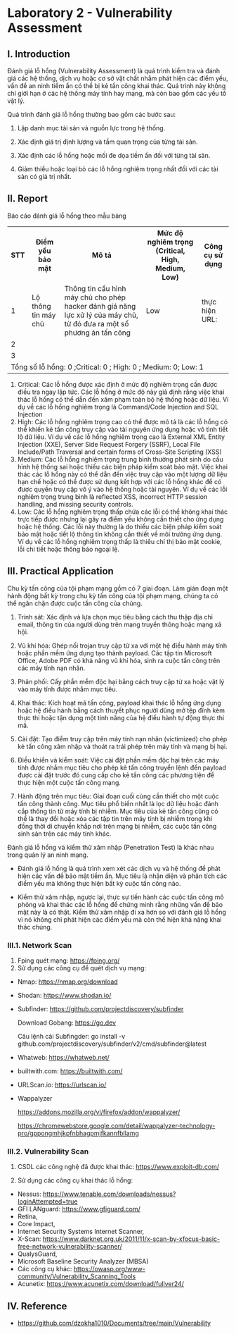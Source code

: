 # Laboratory 2 - Vulnerability Assessment
## I. Introduction
Đánh giá lỗ hổng (Vulnerability Assessment) là quá trình kiểm tra
và đánh giá các hệ thống, dịch vụ hoặc cơ sở vật chất nhằm phát
hiện các điểm yếu, vấn đề an ninh tiềm ẩn có thể bị kẻ tấn công
khai thác. Quá trình này không chỉ giới hạn ở các hệ thống máy
tính hay mạng, mà còn bao gồm các yếu tố vật lý.

Quá trình đánh giá lỗ hổng thường bao gồm các bước sau:

1. Lập danh mục tài sản và nguồn lực trong hệ thống.

2. Xác định giá trị định lượng và tầm quan trọng của từng tài sản.

3. Xác định các lỗ hổng hoặc mối đe dọa tiềm ẩn đối với từng tài sản.

4. Giảm thiểu hoặc loại bỏ các lỗ hổng nghiêm trọng nhất đối với các
tài sản có giá trị nhất.
## II. Report
Báo cáo đánh giá lỗ hổng theo mẫu bảng

<table>
    <tr>
        <th>STT</th>
        <th>Điểm yếu bảo mật</th>
        <th>Mô tả</th>
        <th>Mức độ nghiêm trọng (Critical, High, Medium, Low)</th>
        <th>Công cụ sử dụng</th>
    </tr>
    <tr>
        <td>1</td>
        <td>Lộ thông tin máy chủ</td>
        <td>Thông tin cấu hình máy chủ cho phép hacker đánh giá năng lực xử lý của máy chủ, từ đó đưa ra một số phương án tấn công</td>
        <td>Low</td>
        <td>thực hiện URL: </td>
    </tr>
    <tr>
        <td>2</td>
        <td></td>
        <td></td>
        <td></td>
        <td></td>
    </tr>
    <tr>
        <td>3</td>
        <td></td>
        <td></td>
        <td></td>
        <td></td>
    </tr>
    <tr>
        <td colspan="5">Tổng số lỗ hổng: 0  ;Critical: 0    ; High: 0 ; Medium: 0; Low: 1 </td>
    </tr>
</table>

1. Critical: Các lỗ hổng được xác định ở mức độ nghiêm trọng cần được điều tra ngay lập tức. Các lỗ hổng ở mức độ này giả định rằng việc khai thác lỗ hổng có thể dẫn đến xâm phạm toàn bộ hệ thống hoặc dữ liệu. Ví dụ về các lỗ hổng nghiêm trọng là Command/Code Injection and SQL Injection
2. High: Các lỗ hổng nghiêm trọng cao có thể được mô tả là các lỗ hổng có thể khiến kẻ tấn công truy cập vào tài nguyên ứng dụng hoặc vô tình tiết lộ dữ liệu. Ví dụ về các lỗ hổng nghiêm trọng cao là External XML Entity Injection (XXE), Server Side Request Forgery (SSRF), Local File Include/Path Traversal and certain forms of Cross-Site Scripting (XSS)
3. Medium: Các lỗ hổng nghiêm trọng trung bình thường phát sinh do cấu hình hệ thống sai hoặc thiếu các biện pháp kiểm soát bảo mật. Việc khai thác các lỗ hổng này có thể dẫn đến việc truy cập vào một lượng dữ liệu hạn chế hoặc có thể được sử dụng kết hợp với các lỗ hổng khác để có được quyền truy cập vô ý vào hệ thống hoặc tài nguyên. Ví dụ về các lỗi nghiêm trọng trung bình là reflected XSS, incorrect HTTP session handling, and missing security controls.
4. Low: Các lỗ hổng nghiêm trọng thấp chứa các lỗi có thể không khai thác trực tiếp được nhưng lại gây ra điểm yếu không cần thiết cho ứng dụng hoặc hệ thống. Các lỗi này thường là do thiếu các biện pháp kiểm soát bảo mật hoặc tiết lộ thông tin không cần thiết về môi trường ứng dụng. Ví dụ về các lỗ hổng nghiêm trọng thấp là thiếu chỉ thị bảo mật cookie, lỗi chi tiết hoặc thông báo ngoại lệ.

## III. Practical Application
Chu kỳ tấn công của tội phạm mạng gồm có 7 giai đoạn. Làm gián đoạn một hành động bất kỳ trong chu kỳ tấn công của tội phạm mạng, chúng ta có thể ngăn chặn được cuộc tấn công của chúng.

1. Trinh sát: Xác định và lựa chọn mục tiêu bằng cách thu thập địa chỉ email, thông tin của người dùng trên mạng truyền thông hoặc mạng xã hội.

2. Vũ khí hóa: Ghép nối trojan truy cập từ xa với một hệ điều hành máy tính hoặc phần mềm ứng dụng tạo thành payload. Các tập tin Microsoft Office, Adobe PDF có khả năng vũ khí hóa, sinh ra cuộc tấn công trên các máy tính nạn nhân.

3. Phân phối: Cấy phần mềm độc hại bằng cách truy cập từ xa hoặc vật lý vào máy tính được nhắm mục tiêu.

4. Khai thác: Kích hoạt mã tấn công, payload khai thác lỗ hổng ứng dụng hoặc hệ điều hành bằng cách thuyết phục người dùng mở tệp đính kèm thực thi hoặc tận dụng một tính năng của hệ điều hành tự động thực thi mã.

5. Cài đặt: Tạo điểm truy cập trên máy tính nạn nhân (victimized) cho phép kẻ tấn công xâm nhập và thoát ra trái phép trên máy tính và mạng bị hại.

6. Điều khiển và kiểm soát: Việc cài đặt phần mềm độc hại trên các máy tính được nhắm mục tiêu cho phép kẻ tấn công truyền lệnh đến payload được cài đặt trước đó cung cấp cho kẻ tấn công các phương tiện để thực hiện một cuộc tấn công mạng.

7. Hành động trên mục tiêu: Giai đoạn cuối cùng cần thiết cho một cuộc tấn công thành công. Mục tiêu phổ biến nhất là lọc dữ liệu hoặc đánh cắp thông tin từ máy tính bị nhiễm. Mục tiêu của kẻ tấn công cũng có thể là thay đổi hoặc xóa các tập tin trên máy tính bị nhiễm trong khi đồng thời di chuyển khắp nơi trên mạng bị nhiễm, các cuộc tấn công sinh sản trên các máy tính khác.

Đánh giá lỗ hổng và kiểm thử xâm nhập (Penetration Test) là khác nhau trong
quản lý an ninh mạng.

- Đánh giá lỗ hổng là quá trình xem xét các dịch vụ và hệ thống để phát
hiện các vấn đề bảo mật tiềm ẩn. Mục tiêu là nhận diện và phân tích các
điểm yếu mà không thực hiện bất kỳ cuộc tấn công nào.

- Kiểm thử xâm nhập, ngược lại, thực sự tiến hành các cuộc tấn công mô
phỏng và khai thác các lỗ hổng để chứng minh rằng những vấn đề bảo mật
này là có thật. Kiểm thử xâm nhập đi xa hơn so với đánh giá lỗ hổng vì nó
không chỉ phát hiện các điểm yếu mà còn thể hiện khả năng khai thác
chúng.

### III.1. Network Scan
1. Fping quét mạng: https://fping.org/
2. Sử dụng các công cụ để quét dịch vụ mạng:
- Nmap: https://nmap.org/download
- Shodan: https://www.shodan.io/
- Subfinder: https://github.com/projectdiscovery/subfinder

  Download Gobang: https://go.dev
  
  Câu lệnh cài Subfingder: go install -v github.com/projectdiscovery/subfinder/v2/cmd/subfinder@latest
  
- Whatweb: https://whatweb.net/
- builtwith.com: https://builtwith.com/
- URLScan.io: https://urlscan.io/
- Wappalyzer

  https://addons.mozilla.org/vi/firefox/addon/wappalyzer/

  https://chromewebstore.google.com/detail/wappalyzer-technology-pro/gppongmhjkpfnbhagpmjfkannfbllamg
  
### III.2. Vulnerability Scan
1. CSDL các công nghệ đã được khai thác: https://www.exploit-db.com/
   
3. Sử dụng các công cụ khai thác lỗ hổng:
- Nessus: https://www.tenable.com/downloads/nessus?loginAttempted=true
- GFI LANguard: https://www.gfiguard.com/
- Retina,
- Core Impact,
- Internet Security Systems Internet Scanner,
- X-Scan: https://www.darknet.org.uk/2011/11/x-scan-by-xfocus-basic-free-network-vulnerability-scanner/
- QualysGuard,
- Microsoft Baseline Security Analyzer (MBSA)
- Các công cụ khác: https://owasp.org/www-community/Vulnerability_Scanning_Tools
- Acunetix: https://www.acunetix.com/download/fullver24/

## IV. Reference
- https://github.com/dzokha1010/Documents/tree/main/Vulnerability
